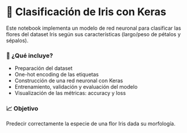# 🌼 Clasificación de Iris con Keras

Este notebook implementa un modelo de red neuronal para clasificar las flores del dataset Iris según sus características (largo/peso de pétalos y sépalos).

### 🧠 ¿Qué incluye?

- Preparación del dataset
- One-hot encoding de las etiquetas
- Construcción de una red neuronal con Keras
- Entrenamiento, validación y evaluación del modelo
- Visualización de las métricas: accuracy y loss

### 📈 Objetivo

Predecir correctamente la especie de una flor Iris dada su morfología.

